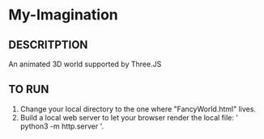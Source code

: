# My-Imagination
## DESCRITPTION
An animated 3D world supported by Three.JS

## TO RUN
1. Change your local directory to the one where "FancyWorld.html" lives. 
2. Build a local web server to let your browser render the local file: ' python3 -m http.server '.